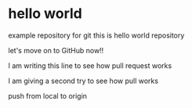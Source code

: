 # hello world
example repository for git
this is hello world repository

let's move on to GitHub now!!

I am writing this line to see how pull request works

I am giving a second try to see how pull works

push from local to origin